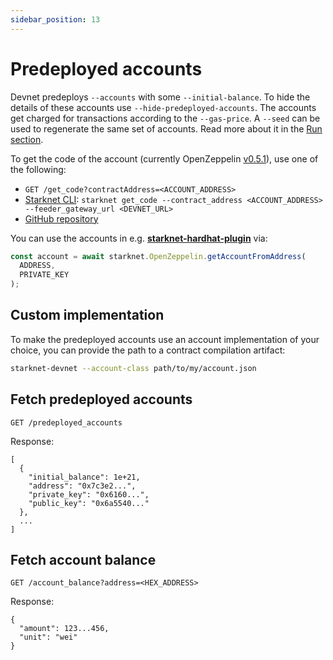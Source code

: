 ```yaml
---
sidebar_position: 13
---
```


# Predeployed accounts

Devnet predeploys `--accounts` with some `--initial-balance`. To hide the details of these accounts use `--hide-predeployed-accounts`. The accounts get charged for transactions according to the `--gas-price`. A `--seed` can be used to regenerate the same set of accounts. Read more about it in the [Run section](run.md).

To get the code of the account (currently OpenZeppelin [v0.5.1](https://github.com/OpenZeppelin/cairo-contracts/releases/tag/v0.5.1)), use one of the following:

- `GET /get_code?contractAddress=<ACCOUNT_ADDRESS>`
- [Starknet CLI](https://www.cairo-lang.org/docs/hello_starknet/cli.html#get-code): `starknet get_code --contract_address <ACCOUNT_ADDRESS> --feeder_gateway_url <DEVNET_URL>`
- [GitHub repository](https://github.com/0xSpaceShard/cairo-contracts/tree/fix-account-query-version)

You can use the accounts in e.g. [**starknet-hardhat-plugin**](https://github.com/Shard-Labs/starknet-hardhat-plugin) via:

```typescript
const account = await starknet.OpenZeppelin.getAccountFromAddress(
  ADDRESS,
  PRIVATE_KEY
);
```

## Custom implementation

To make the predeployed accounts use an account implementation of your choice, you can provide the path to a contract compilation artifact:

```bash
starknet-devnet --account-class path/to/my/account.json
```

## Fetch predeployed accounts

```
GET /predeployed_accounts
```

Response:

```
[
  {
    "initial_balance": 1e+21,
    "address": "0x7c3e2...",
    "private_key": "0x6160...",
    "public_key": "0x6a5540..."
  },
  ...
]
```

## Fetch account balance

```
GET /account_balance?address=<HEX_ADDRESS>
```

Response:

```
{
  "amount": 123...456,
  "unit": "wei"
}
```
